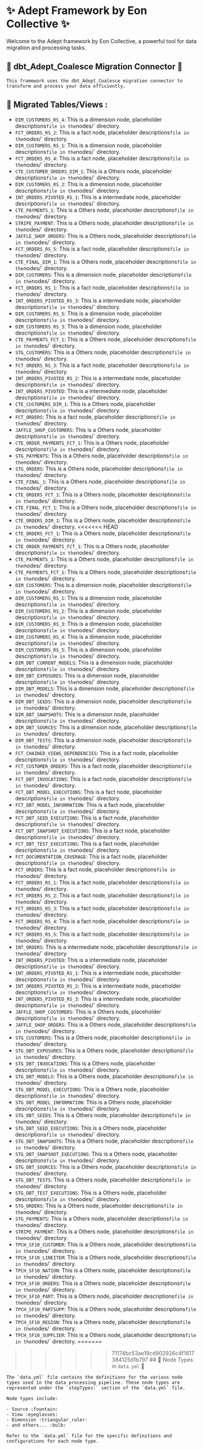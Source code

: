 
# :sparkles: Adept Framework by Eon Collective :sparkles: 

Welcome to the Adept framework by Eon Collective, a powerful tool for data migration and processing tasks.

## :electric_plug: dbt_Adept_Coalesce Migration Connector :electric_plug:

    This framework uses the dbt_Adept_Coalesce migration connector to transform and process your data efficiently.

## :file_folder: Migrated Tables/Views  :

- `DIM_CUSTOMERS_RS_4`: This is a dimension node, placeholder descriptions` file in the `nodes/` directory.
- `FCT_ORDERS_RS_2`: This is a fact node, placeholder descriptions` file in the `nodes/` directory.
- `DIM_CUSTOMERS_RS_1`: This is a dimension node, placeholder descriptions` file in the `nodes/` directory.
- `FCT_ORDERS_RS_4`: This is a fact node, placeholder descriptions` file in the `nodes/` directory.
- `CTE_CUSTOMER_ORDERS_DIM_1`: This is a Others node, placeholder descriptions` file in the `nodes/` directory.
- `DIM_CUSTOMERS_RS_2`: This is a dimension node, placeholder descriptions` file in the `nodes/` directory.
- `INT_ORDERS_PIVOTED_RS_1`: This is a intermediate node, placeholder descriptions` file in the `nodes/` directory.
- `CTE_PAYMENTS_1`: This is a Others node, placeholder descriptions` file in the `nodes/` directory.
- `STRIPE_PAYMENT`: This is a Others node, placeholder descriptions` file in the `nodes/` directory.
- `JAFFLE_SHOP_ORDERS`: This is a Others node, placeholder descriptions` file in the `nodes/` directory.
- `FCT_ORDERS_RS_5`: This is a fact node, placeholder descriptions` file in the `nodes/` directory.
- `CTE_FINAL_DIM_1`: This is a Others node, placeholder descriptions` file in the `nodes/` directory.
- `DIM_CUSTOMERS`: This is a dimension node, placeholder descriptions` file in the `nodes/` directory.
- `FCT_ORDERS_RS_1`: This is a fact node, placeholder descriptions` file in the `nodes/` directory.
- `INT_ORDERS_PIVOTED_RS_3`: This is a intermediate node, placeholder descriptions` file in the `nodes/` directory.
- `DIM_CUSTOMERS_RS_5`: This is a dimension node, placeholder descriptions` file in the `nodes/` directory.
- `DIM_CUSTOMERS_RS_3`: This is a dimension node, placeholder descriptions` file in the `nodes/` directory.
- `CTE_PAYMENTS_FCT_1`: This is a Others node, placeholder descriptions` file in the `nodes/` directory.
- `STG_CUSTOMERS`: This is a Others node, placeholder descriptions` file in the `nodes/` directory.
- `FCT_ORDERS_RS_3`: This is a fact node, placeholder descriptions` file in the `nodes/` directory.
- `INT_ORDERS_PIVOTED_RS_2`: This is a intermediate node, placeholder descriptions` file in the `nodes/` directory.
- `INT_ORDERS_PIVOTED`: This is a intermediate node, placeholder descriptions` file in the `nodes/` directory.
- `CTE_CUSTOMERS_DIM_1`: This is a Others node, placeholder descriptions` file in the `nodes/` directory.
- `FCT_ORDERS`: This is a fact node, placeholder descriptions` file in the `nodes/` directory.
- `JAFFLE_SHOP_CUSTOMERS`: This is a Others node, placeholder descriptions` file in the `nodes/` directory.
- `CTE_ORDER_PAYMENTS_FCT_1`: This is a Others node, placeholder descriptions` file in the `nodes/` directory.
- `STG_PAYMENTS`: This is a Others node, placeholder descriptions` file in the `nodes/` directory.
- `STG_ORDERS`: This is a Others node, placeholder descriptions` file in the `nodes/` directory.
- `CTE_FINAL_1`: This is a Others node, placeholder descriptions` file in the `nodes/` directory.
- `CTE_ORDERS_FCT_1`: This is a Others node, placeholder descriptions` file in the `nodes/` directory.
- `CTE_FINAL_FCT_1`: This is a Others node, placeholder descriptions` file in the `nodes/` directory.
- `CTE_ORDERS_DIM_1`: This is a Others node, placeholder descriptions` file in the `nodes/` directory.
<<<<<<< HEAD
- `CTE_ORDERS_FCT_1`: This is a Others node, placeholder descriptions` file in the `nodes/` directory.
- `CTE_ORDER_PAYMENTS_FCT_1`: This is a Others node, placeholder descriptions` file in the `nodes/` directory.
- `CTE_PAYMENTS_1`: This is a Others node, placeholder descriptions` file in the `nodes/` directory.
- `CTE_PAYMENTS_FCT_1`: This is a Others node, placeholder descriptions` file in the `nodes/` directory.
- `DIM_CUSTOMERS`: This is a dimension node, placeholder descriptions` file in the `nodes/` directory.
- `DIM_CUSTOMERS_RS_1`: This is a dimension node, placeholder descriptions` file in the `nodes/` directory.
- `DIM_CUSTOMERS_RS_2`: This is a dimension node, placeholder descriptions` file in the `nodes/` directory.
- `DIM_CUSTOMERS_RS_3`: This is a dimension node, placeholder descriptions` file in the `nodes/` directory.
- `DIM_CUSTOMERS_RS_4`: This is a dimension node, placeholder descriptions` file in the `nodes/` directory.
- `DIM_CUSTOMERS_RS_5`: This is a dimension node, placeholder descriptions` file in the `nodes/` directory.
- `DIM_DBT_CURRENT_MODELS`: This is a dimension node, placeholder descriptions` file in the `nodes/` directory.
- `DIM_DBT_EXPOSURES`: This is a dimension node, placeholder descriptions` file in the `nodes/` directory.
- `DIM_DBT_MODELS`: This is a dimension node, placeholder descriptions` file in the `nodes/` directory.
- `DIM_DBT_SEEDS`: This is a dimension node, placeholder descriptions` file in the `nodes/` directory.
- `DIM_DBT_SNAPSHOTS`: This is a dimension node, placeholder descriptions` file in the `nodes/` directory.
- `DIM_DBT_SOURCES`: This is a dimension node, placeholder descriptions` file in the `nodes/` directory.
- `DIM_DBT_TESTS`: This is a dimension node, placeholder descriptions` file in the `nodes/` directory.
- `FCT_CHAINED_VIEWS_DEPENDENCIES`: This is a fact node, placeholder descriptions` file in the `nodes/` directory.
- `FCT_CUSTOMER_ORDERS`: This is a fact node, placeholder descriptions` file in the `nodes/` directory.
- `FCT_DBT_INVOCATIONS`: This is a fact node, placeholder descriptions` file in the `nodes/` directory.
- `FCT_DBT_MODEL_EXECUTIONS`: This is a fact node, placeholder descriptions` file in the `nodes/` directory.
- `FCT_DBT_MODEL_INFORMATION`: This is a fact node, placeholder descriptions` file in the `nodes/` directory.
- `FCT_DBT_SEED_EXECUTIONS`: This is a fact node, placeholder descriptions` file in the `nodes/` directory.
- `FCT_DBT_SNAPSHOT_EXECUTIONS`: This is a fact node, placeholder descriptions` file in the `nodes/` directory.
- `FCT_DBT_TEST_EXECUTIONS`: This is a fact node, placeholder descriptions` file in the `nodes/` directory.
- `FCT_DOCUMENTATION_COVERAGE`: This is a fact node, placeholder descriptions` file in the `nodes/` directory.
- `FCT_ORDERS`: This is a fact node, placeholder descriptions` file in the `nodes/` directory.
- `FCT_ORDERS_RS_1`: This is a fact node, placeholder descriptions` file in the `nodes/` directory.
- `FCT_ORDERS_RS_2`: This is a fact node, placeholder descriptions` file in the `nodes/` directory.
- `FCT_ORDERS_RS_3`: This is a fact node, placeholder descriptions` file in the `nodes/` directory.
- `FCT_ORDERS_RS_4`: This is a fact node, placeholder descriptions` file in the `nodes/` directory.
- `FCT_ORDERS_RS_5`: This is a fact node, placeholder descriptions` file in the `nodes/` directory.
- `INT_ORDERS`: This is a intermediate node, placeholder descriptions` file in the `nodes/` directory.
- `INT_ORDERS_PIVOTED`: This is a intermediate node, placeholder descriptions` file in the `nodes/` directory.
- `INT_ORDERS_PIVOTED_RS_1`: This is a intermediate node, placeholder descriptions` file in the `nodes/` directory.
- `INT_ORDERS_PIVOTED_RS_2`: This is a intermediate node, placeholder descriptions` file in the `nodes/` directory.
- `INT_ORDERS_PIVOTED_RS_3`: This is a intermediate node, placeholder descriptions` file in the `nodes/` directory.
- `JAFFLE_SHOP_CUSTOMERS`: This is a Others node, placeholder descriptions` file in the `nodes/` directory.
- `JAFFLE_SHOP_ORDERS`: This is a Others node, placeholder descriptions` file in the `nodes/` directory.
- `STG_CUSTOMERS`: This is a Others node, placeholder descriptions` file in the `nodes/` directory.
- `STG_DBT_EXPOSURES`: This is a Others node, placeholder descriptions` file in the `nodes/` directory.
- `STG_DBT_INVOCATIONS`: This is a Others node, placeholder descriptions` file in the `nodes/` directory.
- `STG_DBT_MODELS`: This is a Others node, placeholder descriptions` file in the `nodes/` directory.
- `STG_DBT_MODEL_EXECUTIONS`: This is a Others node, placeholder descriptions` file in the `nodes/` directory.
- `STG_DBT_MODEL_INFORMATION`: This is a Others node, placeholder descriptions` file in the `nodes/` directory.
- `STG_DBT_SEEDS`: This is a Others node, placeholder descriptions` file in the `nodes/` directory.
- `STG_DBT_SEED_EXECUTIONS`: This is a Others node, placeholder descriptions` file in the `nodes/` directory.
- `STG_DBT_SNAPSHOTS`: This is a Others node, placeholder descriptions` file in the `nodes/` directory.
- `STG_DBT_SNAPSHOT_EXECUTIONS`: This is a Others node, placeholder descriptions` file in the `nodes/` directory.
- `STG_DBT_SOURCES`: This is a Others node, placeholder descriptions` file in the `nodes/` directory.
- `STG_DBT_TESTS`: This is a Others node, placeholder descriptions` file in the `nodes/` directory.
- `STG_DBT_TEST_EXECUTIONS`: This is a Others node, placeholder descriptions` file in the `nodes/` directory.
- `STG_ORDERS`: This is a Others node, placeholder descriptions` file in the `nodes/` directory.
- `STG_PAYMENTS`: This is a Others node, placeholder descriptions` file in the `nodes/` directory.
- `STRIPE_PAYMENT`: This is a Others node, placeholder descriptions` file in the `nodes/` directory.
- `TPCH_SF10_CUSTOMER`: This is a Others node, placeholder descriptions` file in the `nodes/` directory.
- `TPCH_SF10_LINEITEM`: This is a Others node, placeholder descriptions` file in the `nodes/` directory.
- `TPCH_SF10_NATION`: This is a Others node, placeholder descriptions` file in the `nodes/` directory.
- `TPCH_SF10_ORDERS`: This is a Others node, placeholder descriptions` file in the `nodes/` directory.
- `TPCH_SF10_PART`: This is a Others node, placeholder descriptions` file in the `nodes/` directory.
- `TPCH_SF10_PARTSUPP`: This is a Others node, placeholder descriptions` file in the `nodes/` directory.
- `TPCH_SF10_REGION`: This is a Others node, placeholder descriptions` file in the `nodes/` directory.
- `TPCH_SF10_SUPPLIER`: This is a Others node, placeholder descriptions` file in the `nodes/` directory.
=======
>>>>>>> 71174bc53ae19cd902926c4f1617384125d1b797
    ## :book: Node Types in `data.yml` :book:

    The `data.yml` file contains the definitions for the various node types used in the data processing pipeline. These node types are represented under the `stepTypes:` section of the `data.yml` file.

    Node types include:

    - Source :fountain:
    - View :eyeglasses:
    - Dimension :triangular_ruler:
    - and others... :bulb:

    Refer to the `data.yml` file for the specific definitions and configurations for each node type.
    